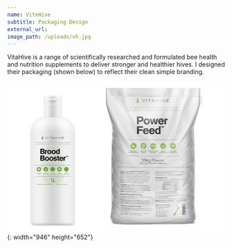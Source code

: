 ```yaml
---
name: ViteHive
subtitle: Packaging Design
external_url:
image_path: /uploads/vh.jpg
---
```


VitaHive is a range of scientifically researched and formulated bee health and nutrition supplements to deliver stronger and healthier hives. I designed their packaging (shown below) to reflect their clean simple branding.

![](/uploads/vh.jpg){: width="946" height="652"}

&nbsp;
